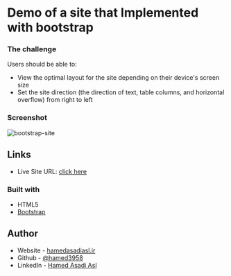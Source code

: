 # Demo of a site that Implemented with bootstrap

### The challenge
Users should be able to:
- View the optimal layout for the site depending on their device's screen size
- Set the site direction  (the direction of text, table columns, and horizontal overflow) from right to left 


### Screenshot
![bootstrap-site](hamedasadiasl.ir_demo1-bs_index.html.png)

## Links
- Live Site URL: [click here](https://hamed3958.github.io/demo-site-bootstrap/)

### Built with
- HTML5
- [Bootstrap](https://getbootstrap.com/)

## Author
- Website - [hamedasadiasl.ir](http://hamedasadiasl.ir/)
- Github - [@hamed3958](https://github.com/hamed3958)
- LinkedIn - [Hamed Asadi Asl](https://www.linkedin.com/in/hamed-asadi-asl/)